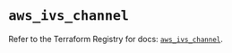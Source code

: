 # `aws_ivs_channel`

Refer to the Terraform Registry for docs: [`aws_ivs_channel`](https://registry.terraform.io/providers/hashicorp/aws/4.67.0/docs/resources/ivs_channel).
